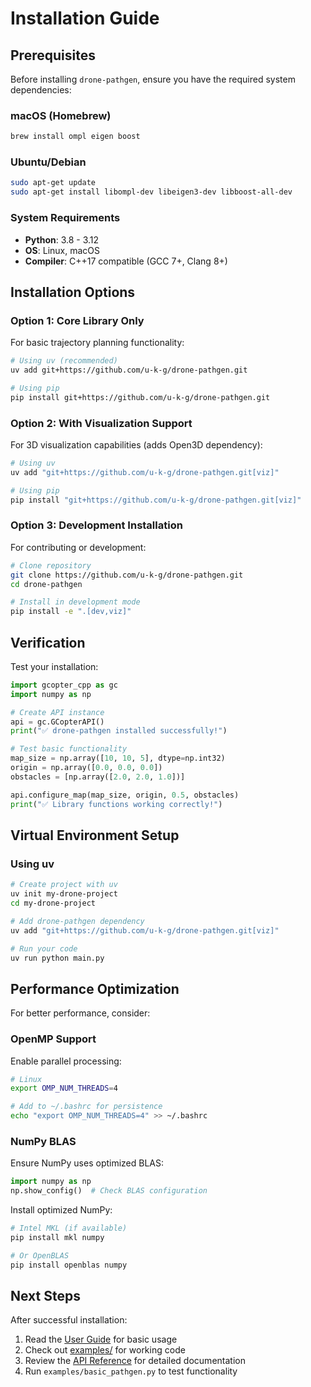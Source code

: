 # Installation Guide

## Prerequisites

Before installing `drone-pathgen`, ensure you have the required system dependencies:

### macOS (Homebrew)

```bash
brew install ompl eigen boost
```

### Ubuntu/Debian

```bash
sudo apt-get update
sudo apt-get install libompl-dev libeigen3-dev libboost-all-dev
```

### System Requirements

- **Python**: 3.8 - 3.12
- **OS**: Linux, macOS  
- **Compiler**: C++17 compatible (GCC 7+, Clang 8+)

## Installation Options

### Option 1: Core Library Only

For basic trajectory planning functionality:

```bash
# Using uv (recommended)
uv add git+https://github.com/u-k-g/drone-pathgen.git

# Using pip
pip install git+https://github.com/u-k-g/drone-pathgen.git
```

### Option 2: With Visualization Support

For 3D visualization capabilities (adds Open3D dependency):

```bash
# Using uv
uv add "git+https://github.com/u-k-g/drone-pathgen.git[viz]"

# Using pip  
pip install "git+https://github.com/u-k-g/drone-pathgen.git[viz]"
```

### Option 3: Development Installation

For contributing or development:

```bash
# Clone repository
git clone https://github.com/u-k-g/drone-pathgen.git
cd drone-pathgen

# Install in development mode
pip install -e ".[dev,viz]"
```

## Verification

Test your installation:

```python
import gcopter_cpp as gc
import numpy as np

# Create API instance
api = gc.GCopterAPI()
print("✅ drone-pathgen installed successfully!")

# Test basic functionality
map_size = np.array([10, 10, 5], dtype=np.int32)
origin = np.array([0.0, 0.0, 0.0])
obstacles = [np.array([2.0, 2.0, 1.0])]

api.configure_map(map_size, origin, 0.5, obstacles)
print("✅ Library functions working correctly!")
```

## Virtual Environment Setup

### Using uv

```bash
# Create project with uv
uv init my-drone-project
cd my-drone-project

# Add drone-pathgen dependency
uv add "git+https://github.com/u-k-g/drone-pathgen.git[viz]"

# Run your code
uv run python main.py
```

## Performance Optimization

For better performance, consider:

### OpenMP Support

Enable parallel processing:
```bash
# Linux
export OMP_NUM_THREADS=4

# Add to ~/.bashrc for persistence
echo "export OMP_NUM_THREADS=4" >> ~/.bashrc
```

### NumPy BLAS

Ensure NumPy uses optimized BLAS:
```python
import numpy as np
np.show_config()  # Check BLAS configuration
```

Install optimized NumPy:
```bash
# Intel MKL (if available)
pip install mkl numpy

# Or OpenBLAS
pip install openblas numpy
```

## Next Steps

After successful installation:

1. Read the [User Guide](user_guide.md) for basic usage
2. Check out [examples/](../examples/) for working code  
3. Review the [API Reference](api_reference.md) for detailed documentation
4. Run `examples/basic_pathgen.py` to test functionality
